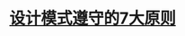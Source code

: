 # [设计模式遵守的7大原则](https://github.com/SpanishSoap/DesignPattern/tree/master/src/main/java/cn/ohbee/principle)